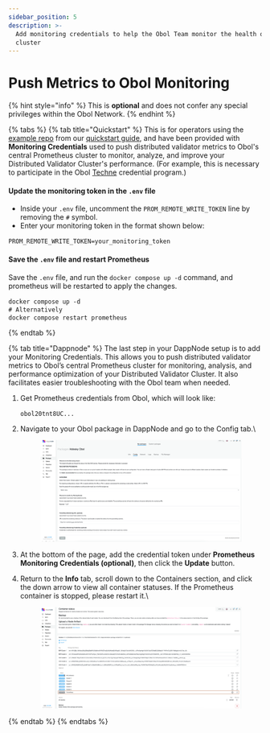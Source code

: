 ```yaml
---
sidebar_position: 5
description: >-
  Add monitoring credentials to help the Obol Team monitor the health of your
  cluster
---
```


# Push Metrics to Obol Monitoring

{% hint style="info" %}
This is **optional** and does not confer any special privileges within the Obol Network.
{% endhint %}

{% tabs %}
{% tab title="Quickstart" %}
This is for operators using the [example repo](https://github.com/ObolNetwork/charon-distributed-validator-node) from our [quickstart guide](http://localhost:3000/run/start/quickstart_overview), and have been provided with **Monitoring Credentials** used to push distributed validator metrics to Obol's central Prometheus cluster to monitor, analyze, and improve your Distributed Validator Cluster's performance. (For example, this is necessary to participate in the Obol [Techne](https://squadstaking.com/techne) credential program.)

#### Update the monitoring token in the `.env` file

* Inside your `.env` file, uncomment the `PROM_REMOTE_WRITE_TOKEN` line by removing the `#` symbol.
* Enter your monitoring token in the format shown below:

```shell
PROM_REMOTE_WRITE_TOKEN=your_monitoring_token
```

#### Save the `.env` file and restart Prometheus

Save the `.env` file, and run the `docker compose up -d` command, and prometheus will be restarted to apply the changes.

```shell
docker compose up -d
# Alternatively
docker compose restart prometheus
```
{% endtab %}

{% tab title="Dappnode" %}
The last step in your DappNode setup is to add your Monitoring Credentials. This allows you to push distributed validator metrics to Obol’s central Prometheus cluster for monitoring, analysis, and performance optimization of your Distributed Validator Cluster. It also facilitates easier troubleshooting with the Obol team when needed.

1.  Get Prometheus credentials from Obol, which will look like:

    ```
    obol20tnt8UC...
    ```
2.  Navigate to your Obol package in DappNode and go to the Config tab.\\

    <figure><img src="../../.gitbook/assets/image (85).png" alt=""><figcaption></figcaption></figure>
3. At the bottom of the page, add the credential token under **Prometheus Monitoring Credentials (optional)**, then click the **Update** button.
4.  Return to the **Info** tab, scroll down to the Containers section, and click the down arrow to view all container statuses. If the Prometheus container is stopped, please restart it.\\

    <figure><img src="../../.gitbook/assets/image (86).png" alt=""><figcaption></figcaption></figure>
{% endtab %}
{% endtabs %}
